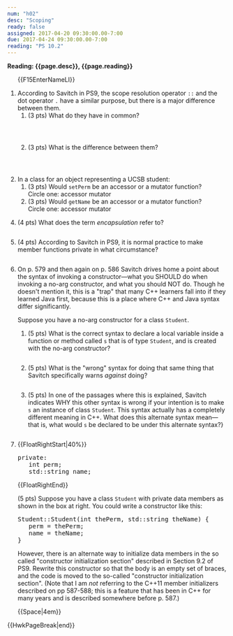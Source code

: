 ```yaml
---
num: "h02"
desc: "Scoping"
ready: false
assigned: 2017-04-20 09:30:00.00-7:00
due: 2017-04-24 09:30:00.00-7:00
reading: "PS 10.2"
---
```

 
 <div style='display:none'>
https://ucsb-cs32-s17.github.io/hwk/h02/
</div>

<b>Reading: {{page.desc}},  {{page.reading}}</b>
 
<ol start="1">

{{F15EnterNameLI}}

<li>According to Savitch in PS9, the scope resolution operator <code>::</code> and the dot operator <code>.</code> have a similar purpose, but there is a major difference between them.
<ol>
<li style='margin-bottom:4em'>(3 pts) What do they have in common?</li>
<li style='margin-bottom:4em'>(3 pts) What is the difference between them?</li>
</ol>
</li>

<li>In a class for an object representing a UCSB student: 
<ol>
  <li> (3 pts) Would <code>setPerm</code> be an accessor or a mutator function?<br /> 
       Circle one: accessor mutator
</li>
  <li> (3 pts) Would <code>getName</code> be an accessor or a mutator function?<br />
       Circle one: accessor mutator
</li>
</ol>
</li>
</ol>

<div class="pagebreak"></div>

<ol start="4">
<li style='margin-bottom:2em'>(4 pts) What does the term <em>encapsulation</em> refer to?</li>

<li style='margin-bottom:2em'>(4 pts) According to Savitch in PS9, it is normal practice to make member functions private in what circumstance?</li>

<li><p>On p. 579 and then again on p. 586 Savitch drives home a point about the syntax of invoking a constructor&mdash;what you SHOULD do when invoking a no-arg constructor, and what you should NOT do.     Though he doesn't mention it, this is a "trap" that many C++ learners fall into if they learned Java first, because this is a place where C++ and Java syntax differ significantly.</p>

Suppose you have a no-arg constructor for a class <code>Student</code>.   
<ol>
<li style='margin-bottom:2em'>(5 pts) What is the correct syntax to declare a local variable inside a function or method called <code>s</code> that is of type <code>Student</code>, and is created with the no-arg constructor?</li>
<li style='margin-bottom:2em'>(5 pts) What is the "wrong" syntax for doing that same thing that Savitch specifically warns <em>against</em> doing? </li>
<li style='margin-bottom:2em'>(5 pts) In one of the passages where this is explained, Savitch indicates WHY this other syntax is wrong if your intention is to make <code>s</code> an instance of class <code>Student</code>.  This syntax actually has a completely different meaning in C++.   What does this alternate syntax mean&mdash;that is, what would <code>s</code> be declared to be under this alternate syntax?}</li>
</ol>
</li>

<li>
{{FloatRightStart|40%}}
<pre>
private:
   int perm;
   std::string name;
</pre>
{{FloatRightEnd}}
<p>(5 pts) Suppose you have a class <code>Student</code> with private data members as shown in the box at right.  You could write a constructor like this:</p>
<pre>
Student::Student(int thePerm, std::string theName) {
   perm = thePerm;
   name = theName;
}
</pre>


However, there is an alternate way to initialize data members in the so called "constructor initialization section" described in Section 9.2 of PS9.   Rewrite this constructor so that the body is an empty set of braces, and the code is moved to the so-called "constructor initialization section".  (Note that I am <em>not</em> referring to the C++11 member initializers described on pp 587-588; this is a feature that has been in C++ for many years and is described somewhere before p. 587.)

{{Space|4em}}

</li>


</ol>
{{HwkPageBreak|end}}

